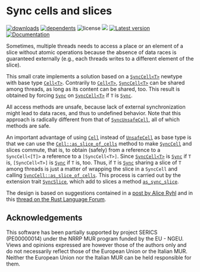 # Sync cells and slices

[![downloads](https://img.shields.io/crates/d/sync-cell-slice)](https://crates.io/crates/sync-cell-slice)
[![dependents](https://img.shields.io/librariesio/dependents/cargo/sync-cell-slice)](https://crates.io/crates/sync-cell-slice/reverse_dependencies)
![license](https://img.shields.io/crates/l/sync-cell-slice)
[![](https://tokei.rs/b1/github/vigna/sync-cell-slice-rs?type=Rust)](https://github.com/vigna/sync-cell-slice-rs)
[![Latest version](https://img.shields.io/crates/v/sync-cell-slice.svg)](https://crates.io/crates/sync-cell-slice)
[![Documentation](https://docs.rs/sync-cell-slice/badge.svg)](https://docs.rs/sync-cell-slice)

Sometimes, multiple threads needs to access a place or an element of a slice
without atomic operations because the absence of data races is guaranteed
externally (e.g., each threads writes to a different element of the slice).

This small crate implements a solution based on a [`SyncCell<T>`] newtype with
base type [`Cell<T>`]. Contrarily to [`Cell<T>`], [`SyncCell<T>`] can be shared
among threads, as long as its content can be shared, too. This result is
obtained by forcing [`Sync`] on [`SyncCell<T>`] if `T` is [`Sync`].

All access methods are unsafe, because lack of external synchronization might
lead to data races, and thus to undefined behavior. Note that this approach is
radically different from that of [`SyncUnsafeCell`], all of which methods are
safe.

An important advantage of using [`Cell`] instead of [`UnsafeCell`] as base type
is that we can use the [`Cell::as_slice_of_cells`] method to make [`SyncCell`]
and slices commute, that is, to obtain (safely) from a reference to
a `SyncCell<[T]>` a reference to a `[SyncCell<T>]`. Since [`SyncCell<T>`] is
[`Sync`] if `T` is, `[SyncCell<T>]` is [`Sync`] if `T` is, too. Thus, if `T` is
 [`Sync`] sharing a slice of `T` among threads is just a matter of wrapping the
slice in a `SyncCell` and calling [`SyncCell::as_slice_of_cells`]. This process
is carried out by the extension trait [`SyncSlice`], which add to slices a
method [`as_sync_slice`].

The design is based on suggestions contained in a [post by Alice
Ryhl](https://stackoverflow.com/questions/65178245/how-do-i-write-to-a-mutable-slice-from-multiple-threads-at-arbitrary-indexes-wit/65182786#65182786)
and in this [thread on the Rust Language
Forum](https://users.rust-lang.org/t/parallel-interior-mutability/121542/7).

## Acknowledgements

This software has been partially supported by project SERICS (PE00000014) under
the NRRP MUR program funded by the EU - NGEU. Views and opinions expressed are
however those of the authors only and do not necessarily reflect those of the
European Union or the Italian MUR. Neither the European Union nor the Italian
MUR can be held responsible for them.

[`SyncUnsafeCell`]: <https://doc.rust-lang.org/std/cell/struct.SyncUnsafeCell.html>
[`as_sync_slice`]: <https://docs.rs/sync-cell-slice/latest/sync_cell_slice/trait.SyncSlice.html#tymethod.as_sync_slice>
[`Cell<T>`]: <https://doc.rust-lang.org/std/cell/struct.Cell.html>
[`Cell`]: <https://doc.rust-lang.org/std/cell/struct.Cell.html>
[`UnsafeCell`]: <https://doc.rust-lang.org/std/cell/struct.UnsafeCell.html>
[`Cell::as_slice_of_cells`]: <https://doc.rust-lang.org/std/cell/struct.Cell.html#method.as_slice_of_cells>
[`SyncCell`]: <https://docs.rs/sync-cell-slice/latest/sync_cell_slice/struct.SyncCell.html>
[`SyncCell::as_slice_of_cells`]: <https://docs.rs/sync-cell-slice/latest/sync_cell_slice/struct.SyncCell.html#method.as_slice_of_cells>
[`SyncSlice`]: <https://docs.rs/sync-cell-slice/latest/sync_cell_slice/trait.SyncSlice.html>
[`Sync`]: <https://doc.rust-lang.org/std/marker/trait.Sync.html>
[`SyncCell<T>`]: <https://docs.rs/sync-cell-slice/latest/sync_cell_slice/struct.SyncCell.html>
